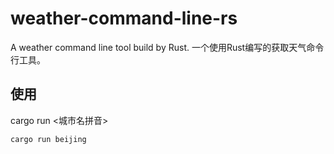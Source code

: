 # weather-command-line-rs
A weather command line tool build by Rust.
一个使用Rust编写的获取天气命令行工具。

## 使用
cargo run <城市名拼音>
```shell
cargo run beijing
```
